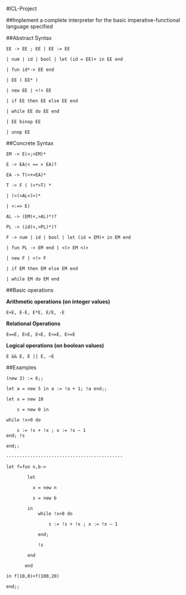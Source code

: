 
#ICL-Project

##Implement a complete interpreter for the basic imperative-functional language specified

##Abstract Syntax

    EE -> EE ; EE | EE := EE
    
    | num | id | bool | let (id = EE)+ in EE end
    
    | fun id*-> EE end
    
    | EE ( EE* )
    
    | new EE | <!> EE
    
    | if EE then EE else EE end
    
    | while EE do EE end
    
    | EE binop EE
    
    | unop EE

##Concrete Syntax

    EM -> E(<;>EM)*
    
    E -> EA(< == > EA)? 
    
    EA -> T(<+>EA)*
    
    T -> F ( (<*>T) *
    
    | (<(>AL<)>)*
    
    | <:=> E)
    
    AL -> (EM(<,>AL)*)?
    
    PL -> (id(<,>PL)*)?
    
    F -> num | id | bool | let (id = EM)+ in EM end
    
    | fun PL -> EM end | <(> EM <)>
    
    | new F | <!> F
    
    | if EM then EM else EM end 
    
    | while EM do EM end

##Basic operations

**Arithmetic operations (on integer values)** 

    E+E, E-E, E*E, E/E, -E

**Relational Operations**

    E==E, E>E, E<E, E<=E, E>=E
    
**Logical operations (on boolean values)**
 
    E && E, E || E, ~E
    
##Examples

    (new 3) := 6;;
    
    let a = new 5 in a := !a + 1; !a end;;
    
    let x = new 10 
    
        s = new 0 in
        
    while !x>0 do
    
        s := !s + !x ; x := !x – 1
    end; !s 
    
    end;;

    --------------------------------------------
    
    let f=fun n,b->
    
            let
            
              x = new n 
              
              s = new b
              
            in
                while !x>0 do
                
                    s := !s + !x ; x := !x – 1
                    
                end;
                
                !s
                
            end
           
           end
           
    in f(10,0)+f(100,20)
    
    end;;
                

    
